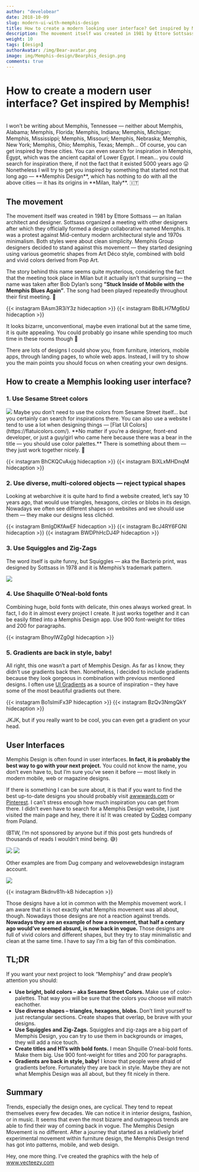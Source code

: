 ```yaml
---
author: "develobear"
date: 2018-10-09
slug: modern-ui-with-memphis-design
title: How to create a modern looking user interface? Get inspired by Memphis!
description: The movement itself was created in 1981 by Ettore Sottsass — an Italian architect and designer. Sottsass organized a meeting with other designers after which they officially formed a design collaborative named Memphis.
weight: 10
tags: [design]
authorAvatar: /img/Bear-avatar.png
image: img/Memphis-design/Bearphis_design.png
comments: true
---
```


# How to create a modern user interface? Get inspired by Memphis!

<br />
I won’t be writing about Memphis, Tennessee — neither about Memphis, Alabama; Memphis, Florida; Memphis, Indiana; Memphis, Michigan; Memphis, Mississippi; Memphis, Missouri; Memphis, Nebraska; Memphis, New York; Memphis, Ohio; Memphis, Texas; Memph…
Of course, you can get inspired by these cities. You can even search for inspiration in Memphis, Egypt, which was the ancient capital of Lower Egypt. I mean… you could search for inspiration there, if not the fact that it existed 5000 years ago 😛 Nonetheless I will try to get you inspired by something that started not that long ago — **Memphis Design**, which has nothing to do with all the above cities — it has its origins in **Milan, Italy**. 🇮🇹

## The movement

The movement itself was created in 1981 by Ettore Sottsass — an Italian architect and designer. Sottsass organized a meeting with other designers after which they officially formed a design collaborative named Memphis. It was a protest against Mid-century modern architectural style and 1970s minimalism. Both styles were about clean simplicity. Memphis Group designers decided to stand against this movement — they started designing using various geometric shapes from Art Déco style, combined with bold and vivid colors derived from Pop Art.

The story behind this name seems quite mysterious, considering the fact that the meeting took place in Milan but it actually isn’t that surprising — the name was taken after Bob Dylan’s song **”Stuck Inside of Mobile with the Memphis Blues Again”**. The song had been played repeatedly throughout their first meeting. 🎸

{{< instagram BAsm3R3iY3z hidecaption >}}
{{< instagram Bb8LH7Mg6bU hidecaption >}}

It looks bizarre, unconventional, maybe even irrational but at the same time, it is quite appealing. You could probably go insane while spending too much time in these rooms though 🤯

There are lots of designs I could show you, from furniture, interiors, mobile apps, through landing pages, to whole web apps. Instead, I will try to show you the main points you should focus on when creating your own designs.

## How to create a Memphis looking user interface?

### 1. Use Sesame Street colors

<img src="/img/Memphis-design/sesame_street.gif" />
Maybe you don’t need to use the colors from Sesame Street itself… but you certainly can search for inspirations there. You can also use a website I tend to use a lot when designing things — [Flat UI Colors](https://flatuicolors.com/). **No matter if you’re a designer, front-end developer, or just a guy/girl who came here because there was a bear in the title — you should use color palettes.** There is something about them — they just work together nicely. 🎨

{{< instagram BhCKQCvAxjg hidecaption >}}
{{< instagram BiXLxMHDnqM hidecaption >}}

### 2. Use diverse, multi-colored objects — reject typical shapes

Looking at webarchive it is quite hard to find a website created, let’s say 10 years ago, that would use triangles, hexagons, circles or blobs in its design. Nowadays we often see different shapes on websites and we should use them — they make our designs less clichéd.

{{< instagram BmlgDKfAwEF hidecaption >}}
{{< instagram BcJ4RY6FGNl hidecaption >}}
{{< instagram BWDPhHcDJ4P hidecaption >}}

### 3. Use Squiggles and Zig-Zags

The word itself is quite funny, but Squiggles — aka the Bacterio print, was designed by Sottsass in 1978 and it is Memphis’s trademark pattern.

<img src="/img/Memphis-design/squiggles.jpg" />

### 4. Use Shaquille O’Neal-bold fonts

Combining huge, bold fonts with delicate, thin ones always worked great. In fact, I do it in almost every project I create. It just works together and it can be easily fitted into a Memphis Design app. Use 900 font-weight for titles and 200 for paragraphs.

{{< instagram BhoyIWZg0gI hidecaption >}}

### 5. Gradients are back in style, baby!

All right, this one wasn’t a part of Memphis Design. As far as I know, they didn’t use gradients back then. Nonetheless, I decided to include gradients because they look gorgeous in combination with previous mentioned designs. I often use [UI Gradients](https://uigradients.com/#Bighead) as a source of inspiration – they have some of the most beautiful gradients out there.

{{< instagram Bo1sImiFx3P hidecaption >}}
{{< instagram BzQv3NmgQkY hidecaption >}}

JKJK, but if you really want to be cool, you can even get a gradient on your head.

## User Interfaces

Memphis Design is often found in user interfaces. **In fact, it is probably the best way to go with your next project.**
You could not know the name, you don’t even have to, but I’m sure you’ve seen it before — most likely in modern mobile, web or magazine designs.

If there is something I can be sure about, it is that if you want to find the best up-to-date designs you should probably visit [awwwards.com](https://www.awwwards.com/) or [Pinterest](https://pl.pinterest.com/). I can’t stress enough how much inspiration you can get from there. I didn’t even have to search for a Memphis Design website, I just visited the main page and hey, there it is! It was created by [Codeq](https://codeq.pl/) company from Poland.

(BTW, I’m not sponsored by anyone but if this post gets hundreds of thousands of reads I wouldn’t mind being. 😅)

<img src="/img/Memphis-design/codeq_01.jpg" />
<img src="/img/Memphis-design/codeq_02.jpg" />

Other examples are from Dug company and welovewebdesign instagram account.

<img src="/img/Memphis-design/dug.png" />

{{< instagram Bkdnv81h-kB hidecaption >}}

Those designs have a lot in common with the Memphis movement work. I am aware that it is not exactly what Memphis movement was all about, though. Nowadays those designs are not a reaction against trends. **Nowadays they are an example of how a movement, that half a century ago would’ve seemed absurd, is now back in vogue.** Those designs are full of vivid colors and different shapes, but they try to stay minimalistic and clean at the same time. I have to say I’m a big fan of this combination.

## TL;DR

If you want your next project to look “Memphisy” and draw people’s attention you should:

- **Use bright, bold colors – aka Sesame Street Colors.**
  Make use of color-palettes. That way you will be sure that the colors you choose will match eachother.
- **Use diverse shapes – triangles, hexagons, blobs.**
  Don’t limit yourself to just rectangular sections. Create shapes that overlap, be brave with your designs.
- **Use Squiggles and Zig-Zags.**
  Squiggles and zig-zags are a big part of Memphis Design, you can try to use them in backgrounds or images, they will add a nice touch.
- **Create titles and H1’s with bold fonts.**
  I mean Shquille O’neal-bold fonts. Make them big. Use 900 font-weight for titles and 200 for paragraphs.
- **Gradients are back in style, baby!**
  I know that people were afraid of gradients before. Fortunately they are back in style. Maybe they are not what Memphis Design was all about, but they fit nicely in there.

## Summary

Trends, especially the design ones, are cyclical. They tend to repeat themselves every few decades. We can notice it in interior designs, fashion, or in music. It seems that even the most bizarre and outrageous trends are able to find their way of coming back in vogue. The Memphis Design Movement is no different. After a journey that started as a relatively brief experimental movement within furniture design, the Memphis Design trend has got into patterns, mobile, and web design.

Hey, one more thing. I've created the graphics with the help of <a rel="noreferrer" target="_blank" href="https://vecteezy.com"> www.vecteezy.com</a>
